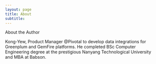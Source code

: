 ```yaml
---
layout: page
title: About 
subtitle: 
---
```


About the Author

Kong-Yew, Product Manager @Pivotal to develop data integrations for Greenplum and GemFire platforms. He completed BSc Computer Engineering degree at the prestigious Nanyang Technological University and MBA at Babson.




